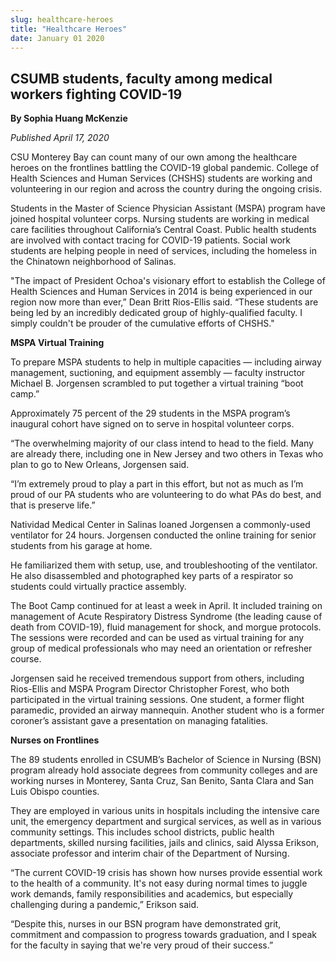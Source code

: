 ```yaml
---
slug: healthcare-heroes
title: "Healthcare Heroes"
date: January 01 2020
---
```


 
<h2>CSUMB students, faculty among medical workers fighting COVID-19</h2>
<p><b>By Sophia Huang McKenzie</b></p>
<p><i>Published April 17, 2020</i></p>
<p>
  CSU Monterey Bay can count many of our own among the healthcare heroes on the
  frontlines battling the COVID-19 global pandemic. College of Health Sciences
  and Human Services (CHSHS) students are working and volunteering in our region
  and across the country during the ongoing crisis.
</p>
<p>
  Students in the Master of Science Physician Assistant (MSPA) program have
  joined hospital volunteer corps. Nursing students are working in medical care
  facilities throughout California’s Central Coast. Public health students are
  involved with contact tracing for COVID-19 patients. Social work students are
  helping people in need of services, including the homeless in the Chinatown
  neighborhood of Salinas.
</p>
<p>
  "The impact of President Ochoa's visionary effort to establish the College of
  Health Sciences and Human Services in 2014 is being experienced in our region
  now more than ever,” Dean Britt Rios-Ellis said. “These students are being led
  by an incredibly dedicated group of highly-qualified faculty. I simply
  couldn't be prouder of the cumulative efforts of CHSHS."
</p>
<p><b>MSPA Virtual Training</b></p>
<p>
  To prepare MSPA students to help in multiple capacities — including airway
  management, suctioning, and equipment assembly — faculty instructor Michael B.
  Jorgensen scrambled to put together a virtual training “boot camp.”
</p>
<p>
  Approximately 75 percent of the 29 students in the MSPA program’s inaugural
  cohort have signed on to serve in hospital volunteer corps.
</p>
<p>
  “The overwhelming majority of our class intend to head to the field. Many are
  already there, including one in New Jersey and two others in Texas who plan to
  go to New Orleans, Jorgensen said.
</p>
<p>
  “I’m extremely proud to play a part in this effort, but not as much as I’m
  proud of our PA students who are volunteering to do what PAs do best, and that
  is preserve life.”
</p>
<p>
  Natividad Medical Center in Salinas loaned Jorgensen a commonly-used
  ventilator for 24 hours. Jorgensen conducted the online training for senior
  students from his garage at home.
</p>
<p>
  He familiarized them with setup, use, and troubleshooting of the ventilator.
  He also disassembled and photographed key parts of a respirator so students
  could virtually practice assembly.
</p>
<p>
  The Boot Camp continued for at least a week in April. It included training on
  management of Acute Respiratory Distress Syndrome (the leading cause of death
  from COVID-19), fluid management for shock, and morgue protocols. The sessions
  were recorded and can be used as virtual training for any group of medical
  professionals who may need an orientation or refresher course.
</p>
<p>
  Jorgensen said he received tremendous support from others, including
  Rios-Ellis and MSPA Program Director Christopher Forest, who both participated
  in the virtual training sessions. One student, a former flight paramedic,
  provided an airway mannequin. Another student who is a former coroner’s
  assistant gave a presentation on managing fatalities.
</p>
<p><b>Nurses on Frontlines</b></p>
<p>
  The 89 students enrolled in CSUMB’s Bachelor of Science in Nursing (BSN)
  program already hold associate degrees from community colleges and are working
  nurses in Monterey, Santa Cruz, San Benito, Santa Clara and San Luis Obispo
  counties.
</p>
<p>
  They are employed in various units in hospitals including the intensive care
  unit, the emergency department and surgical services, as well as in various
  community settings. This includes school districts, public health departments,
  skilled nursing facilities, jails and clinics, said Alyssa Erikson, associate
  professor and interim chair of the Department of Nursing.
</p>
<p>
  “The current COVID-19 crisis has shown how nurses provide essential work to
  the health of a community. It's not easy during normal times to juggle work
  demands, family responsibilities and academics, but especially challenging
  during a pandemic,” Erikson said.
</p>
<p>
  “Despite this, nurses in our BSN program have demonstrated grit, commitment
  and compassion to progress towards graduation, and I speak for the faculty in
  saying that we're very proud of their success.”
</p>
 
